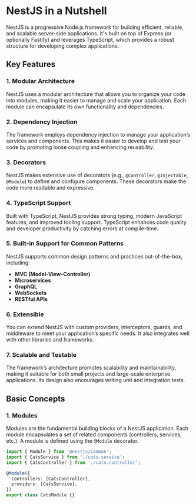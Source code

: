 # NestJS in a Nutshell

NestJS is a progressive Node.js framework for building efficient, reliable, and scalable server-side applications. It's built on top of Express (or optionally Fastify) and leverages TypeScript, which provides a robust structure for developing complex applications.

## Key Features

### 1. **Modular Architecture**
NestJS uses a modular architecture that allows you to organize your code into modules, making it easier to manage and scale your application. Each module can encapsulate its own functionality and dependencies.

### 2. **Dependency Injection**
The framework employs dependency injection to manage your application’s services and components. This makes it easier to develop and test your code by promoting loose coupling and enhancing reusability.

### 3. **Decorators**
NestJS makes extensive use of decorators (e.g., `@Controller`, `@Injectable`, `@Module`) to define and configure components. These decorators make the code more readable and expressive.

### 4. **TypeScript Support**
Built with TypeScript, NestJS provides strong typing, modern JavaScript features, and improved tooling support. TypeScript enhances code quality and developer productivity by catching errors at compile-time.

### 5. **Built-in Support for Common Patterns**
NestJS supports common design patterns and practices out-of-the-box, including:
- **MVC (Model-View-Controller)**
- **Microservices**
- **GraphQL**
- **WebSockets**
- **RESTful APIs**

### 6. **Extensible**
You can extend NestJS with custom providers, interceptors, guards, and middleware to meet your application’s specific needs. It also integrates well with other libraries and frameworks.

### 7. **Scalable and Testable**
The framework’s architecture promotes scalability and maintainability, making it suitable for both small projects and large-scale enterprise applications. Its design also encourages writing unit and integration tests.

## Basic Concepts

### 1. **Modules**
Modules are the fundamental building blocks of a NestJS application. Each module encapsulates a set of related components (controllers, services, etc.). A module is defined using the `@Module` decorator.

```typescript
import { Module } from '@nestjs/common';
import { CatsService } from './cats.service';
import { CatsController } from './cats.controller';

@Module({
  controllers: [CatsController],
  providers: [CatsService],
})
export class CatsModule {}
